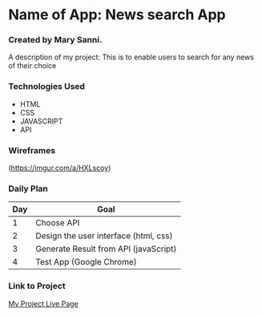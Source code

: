 # Name of App: News search App
### Created by Mary Sanni.

A description of my project: This is to enable users to search for any news of their choice

### Technologies Used

- HTML
- CSS
- JAVASCRIPT
- API

### Wireframes
(https://imgur.com/a/HXLscoy)

### Daily Plan

| Day | Goal |
|-----|------|
| 1 | Choose API |
| 2 | Design the user interface (html, css)|
| 3 | Generate Result from API (javaScript)|
|4| Test App (Google Chrome)


### Link to Project
[My Project Live Page](https://github.com/misanni/project1)